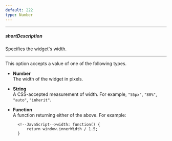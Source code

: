 ```yaml
---
default: 222
type: Number
---
```

---
##### shortDescription
Specifies the widget's width.

---
This option accepts a value of one of the following types.

- **Number**  
The width of the widget in pixels.

- **String**  
A CSS-accepted measurement of width. For example, `"55px"`, `"80%"`, `"auto"`, `"inherit"`.

- **Function**  
A function returning either of the above. For example:

        <!--JavaScript-->width: function() {
            return window.innerWidth / 1.5;
        }